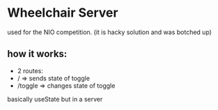 # Wheelchair Server

used for the NIO competition. (it is hacky solution and was botched up)

## how it works: 
- 2 routes:
- / => sends state of toggle
- /toggle => changes state of toggle

basically useState but in a server
